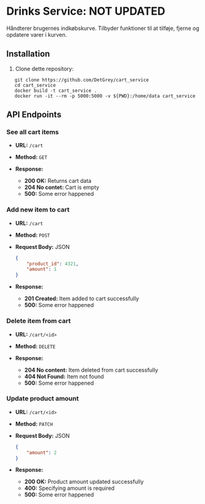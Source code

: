# Drinks Service: NOT UPDATED
Håndterer brugernes indkøbskurve.
Tilbyder funktioner til at tilføje, fjerne og opdatere varer i kurven.

## Installation

1. Clone dette repository:

```
   git clone https://github.com/DetGrey/cart_service
   cd cart_service
   docker build -t cart_service .
   docker run -it --rm -p 5000:5000 -v ${PWD}:/home/data cart_service
```

## API Endpoints

### See all cart items

- **URL:** `/cart`
- **Method:** `GET`

- **Response:**

  - **200 OK:** Returns cart data
  - **204 No contet:** Cart is empty
  - **500:** Some error happened

### Add new item to cart

- **URL:** `/cart`
- **Method:** `POST`
- **Request Body:** JSON

  ```json
  {
      "product_id": 4321,
      "amount": 1
  }
  ```

- **Response:**

  - **201 Created:** Item added to cart successfully
  - **500:** Some error happened

### Delete item from cart

- **URL:** `/cart/<id>`
- **Method:** `DELETE`

- **Response:**

  - **204 No content:** Item deleted from cart successfully
  - **404 Not Found:** Item not found
  - **500:** Some error happened

### Update product amount

- **URL:** `/cart/<id>`
- **Method:** `PATCH`
- **Request Body:** JSON

  ```json
  {
      "amount": 2
  }
  ```

- **Response:**

  - **200 OK:** Product amount updated successfully
  - **400:** Specifying amount is required
  - **500:** Some error happened

   
